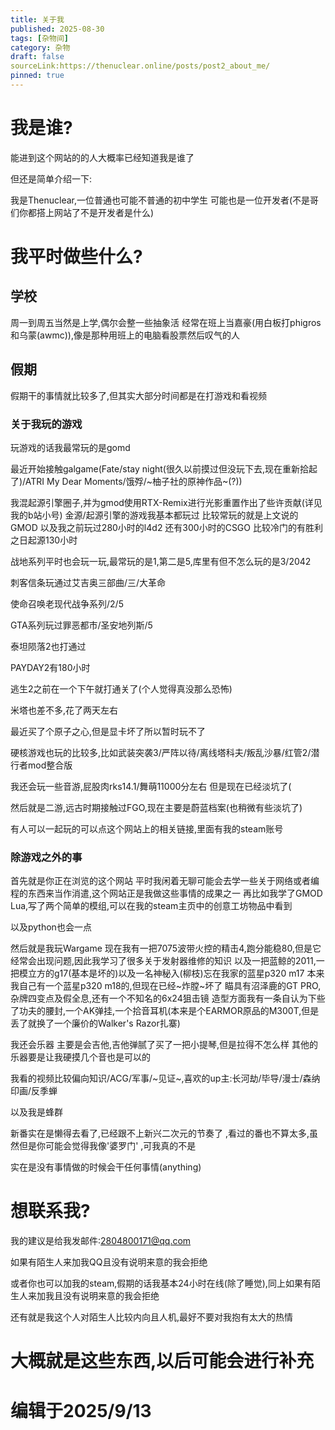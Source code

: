 ```yaml
---
title: 关于我
published: 2025-08-30
tags: [杂物间]
category: 杂物
draft: false
sourceLink:https://thenuclear.online/posts/post2_about_me/
pinned: true
---
```



# 我是谁?
能进到这个网站的的人大概率已经知道我是谁了

但还是简单介绍一下:

我是Thenuclear,一位普通也可能不普通的初中学生
可能也是一位开发者(不是哥们你都搭上网站了不是开发者是什么)

# 我平时做些什么?
## 学校
周一到周五当然是上学,偶尔会整一些抽象活
经常在班上当嘉豪(用白板打phigros和乌蒙(awmc)),像是那种用班上的电脑看股票然后叹气的人

## 假期
假期干的事情就比较多了,但其实大部分时间都是在打游戏和看视频

### 关于我玩的游戏
玩游戏的话我最常玩的是gomd

最近开始接触galgame(Fate/stay night(很久以前摸过但没玩下去,现在重新拾起了)/ATRI My Dear Moments/饿殍/~柚子社的原神作品~(?))

我混起源引擎圈子,并为gmod使用RTX-Remix进行光影重置作出了些许贡献(详见我的b站小号)
金源/起源引擎的游戏我基本都玩过
比较常玩的就是上文说的GMOD
以及我之前玩过280小时的l4d2
还有300小时的CSGO
比较冷门的有胜利之日起源130小时

战地系列平时也会玩一玩,最常玩的是1,第二是5,库里有但不怎么玩的是3/2042

刺客信条玩通过艾吉奥三部曲/三/大革命

使命召唤老现代战争系列/2/5

GTA系列玩过罪恶都市/圣安地列斯/5

泰坦陨落2也打通过

PAYDAY2有180小时

逃生2之前在一个下午就打通关了(个人觉得真没那么恐怖)

米塔也差不多,花了两天左右

最近买了个原子之心,但是显卡坏了所以暂时玩不了

硬核游戏也玩的比较多,比如武装突袭3/严阵以待/离线塔科夫/叛乱沙暴/红管2/潜行者mod整合版

我还会玩一些音游,屁股肉rks14.1/舞萌11000分左右
但是现在已经淡坑了(

然后就是二游,远古时期接触过FGO,现在主要是蔚蓝档案(也稍微有些淡坑了)

有人可以一起玩的可以点这个网站上的相关链接,里面有我的steam账号
### 除游戏之外的事
首先就是你正在浏览的这个网站
平时我闲着无聊可能会去学一些关于网络或者编程的东西来当作消遣,这个网站正是我做这些事情的成果之一
再比如我学了GMOD Lua,写了两个简单的模组,可以在我的steam主页中的创意工坊物品中看到

以及python也会一点

然后就是我玩Wargame
现在我有一把7075波带火控的精击4,跑分能稳80,但是它经常会出现问题,因此我学习了很多关于发射器维修的知识
以及一把蓝鲸的2011,一把模立方的g17(基本是坏的)以及一名神秘入(柳枝)忘在我家的蓝星p320 m17
本来我自己有一个蓝星p320 m18的,但现在已经~炸膛~坏了
瞄具有沼泽鹿的GT PRO,杂牌四变点及假全息,还有一个不知名的6x24狙击镜
造型方面我有一条自认为下些了功夫的腰封,一个AK弹挂,一个拾音耳机(本来是个EARMOR原品的M300T,但是丢了就换了一个廉价的Walker's Razor扎寨)

我还会乐器
主要是会吉他,吉他弹腻了买了一把小提琴,但是拉得不怎么样
其他的乐器要是让我硬摸几个音也是可以的

我看的视频比较偏向知识/ACG/军事/~见证~,喜欢的up主:长河劫/毕导/漫士/森纳印画/反季蝉

以及我是蜂群

新番实在是懒得去看了,已经跟不上新兴二次元的节奏了
,看过的番也不算太多,虽然但是你可能会觉得我像'婆罗门'
,可我真的不是

实在是没有事情做的时候会干任何事情(anything)

# 想联系我?
我的建议是给我发邮件:2804800171@qq.com

如果有陌生人来加我QQ且没有说明来意的我会拒绝

或者你也可以加我的steam,假期的话我基本24小时在线(除了睡觉),同上如果有陌生人来加我且没有说明来意的我会拒绝

还有就是我这个人对陌生人比较内向且人机,最好不要对我抱有太大的热情

# 大概就是这些东西,以后可能会进行补充
# 编辑于2025/9/13

